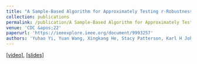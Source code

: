 ```yaml
---
title: "A Sample-Based Algorithm for Approximately Testing r-Robustness of a Digraph"
collection: publications
permalink: /publication/A Sample-Based Algorithm for Approximately Testing r-Robustness of a Digraph
venue: 'CDC &apos;22'
paperurl: 'https://ieeexplore.ieee.org/document/9993257'
authors: 'Yuhao Yi, Yuan Wang, Xingkang He, Stacy Patterson, Karl H Johansson'
---
```

<u><a href="https://yhyi15.github.io/files/CDC_381.mp4">[video]</a></u>, <u><a href="https://yhyi15.github.io/files/slides_381.pdf">[slides]</a></u>
